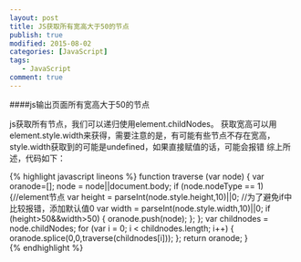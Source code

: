 ```yaml
---
layout: post
title: JS获取所有宽高大于50的节点
publish: true
modified: 2015-08-02
categories: [JavaScript]
tags: 
   - JavaScript
comment: true
---
```


####js输出页面所有宽高大于50的节点

js获取所有节点，我们可以递归使用element.childNodes。
获取宽高可以用element.style.width来获得，需要注意的是，有可能有些节点不存在宽高，style.width获取到的可能是undefined，如果直接赋值的话，可能会报错
综上所述，代码如下：

{% highlight javascript lineons %}
function traverse (var node) {
	var oranode=[];
	node = node||document.body;
	if (node.nodeType == 1) {//element节点
		var height = parseInt(node.style.height,10)||0; //为了避免if中比较报错，添加默认值0
		var width = parseInt(node.style.width,10)||0;
		if (height>50&&width>50) {
			oranode.push(node);
		};
	};
	var childnodes = node.childNodes;
	for (var i = 0; i < childnodes.length; i++) {
		oranode.splice(0,0,traverse(childnodes[i]));
	};
	return oranode;
}	
{% endhighlight %}

